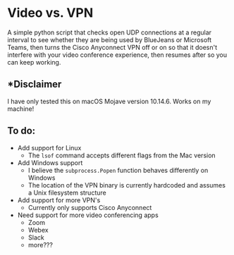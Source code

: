 # Video vs. VPN

A simple python script that checks open UDP connections at a regular interval to see whether they are being used by BlueJeans or Microsoft Teams, then turns the Cisco Anyconnect VPN off or on so that it doesn't interfere with your video conference experience, then resumes after so you can keep working.

## \*Disclaimer
I have only tested this on macOS Mojave version 10.14.6. Works on my machine!


## To do:
* Add support for Linux
    * The `lsof` command accepts different flags from the Mac version
* Add Windows support
    * I believe the `subprocess.Popen` function behaves differently on Windows
    * The location of the VPN binary is currently hardcoded and assumes a Unix filesystem structure
* Add support for more VPN's
    * Currently only supports Cisco Anyconnect
* Need support for more video conferencing apps
    * Zoom
    * Webex
    * Slack
    * more???
